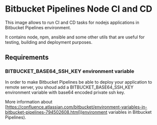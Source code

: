 Bitbucket Pipelines Node CI and CD
==================================

This image allows to run CI and CD tasks for nodejs applications in Bitbucket 
Pipelines environment.

It contains node, npm, ansible and some other utils that are useful for 
testing, building and deployment purposes.

Requirements
------------

### BITBUCKET_BASE64_SSH_KEY environment variable

In order to make Bitbucket Pipelines be able to deploy your application to remote
server, you shoud add a BITBUCKET_BASE64_SSH_KEY environment variable with 
base64 encoded private ssh key.

More information about [https://confluence.atlassian.com/bitbucket/environment-variables-in-bitbucket-pipelines-794502608.html](environment variables in Bitbucket Pipelines).